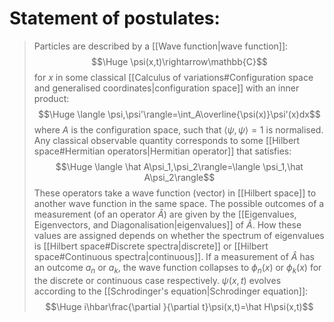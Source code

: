 
# Statement of postulates:

>Particles are described by a [[Wave function|wave function]]:$$\Huge \psi(x,t)\rightarrow\mathbb{C}$$for $x$ in some classical [[Calculus of variations#Configuration space and generalised coordinates|configuration space]] with an inner product:$$\Huge \langle \psi,\psi'\rangle=\int_A\overline{\psi(x)}\psi'(x)dx$$where $A$ is the configuration space, such that $\langle \psi,\psi\rangle=1$ is normalised.
>Any classical observable quantity corresponds to some [[Hilbert space#Hermitian operators|Hermitian operator]] that satisfies:$$\Huge \langle \hat A\psi_1,\psi_2\rangle=\langle \psi_1,\hat A\psi_2\rangle$$These operators take a wave function (vector) in [[Hilbert space]] to another wave function in the same space.
>The possible outcomes of a measurement (of an operator $\hat A$) are given by the [[Eigenvalues, Eigenvectors, and Diagonalisation|eigenvalues]] of $\hat A$. How these values are assigned depends on whether the spectrum of eigenvalues is [[Hilbert space#Discrete spectra|discrete]] or [[Hilbert space#Continuous spectra|continuous]].
>If a measurement of $\hat A$ has an outcome $a_n\text{ or }a_k$, the wave function collapses to $\phi_n(x)\text{ or }\phi_k(x)$ for the discrete or continuous case respectively.
>$\psi(x,t)$ evolves according to the [[Schrodinger's equation|Schrodinger equation]]:$$\Huge i\hbar\frac{\partial }{\partial t}\psi(x,t)=\hat H\psi(x,t)$$